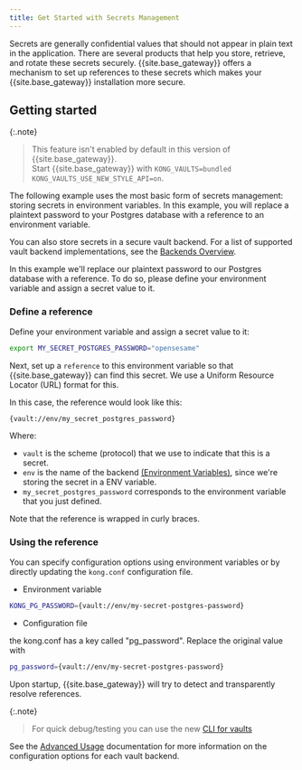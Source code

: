 ```yaml
---
title: Get Started with Secrets Management
---
```


Secrets are generally confidential values that should not appear in plain text in the application. There are several products that help you
store, retrieve, and rotate these secrets securely. {{site.base_gateway}} offers a mechanism to set up references to these secrets which makes your {{site.base_gateway}}
installation more secure.

## Getting started

{:.note}
> This feature isn't enabled by default in this version of {{site.base_gateway}}.
><br>
> Start {{site.base_gateway}} with `KONG_VAULTS=bundled KONG_VAULTS_USE_NEW_STYLE_API=on`.

The following example uses the most basic form of secrets management: storing secrets in environment variables. In this example, you will replace a plaintext password to your Postgres database with a reference to an environment variable.

You can also store secrets in a secure vault backend. For a list of supported vault backend implementations, see the [Backends Overview](/gateway/{{page.kong_version}}/plan-and-deploy/security/secrets-management/backends).

In this example we'll replace our plaintext password to our Postgres database with a reference. To do so, please define your environment variable and assign a secret value to it.

### Define a reference

Define your environment variable and assign a secret value to it:

```bash
export MY_SECRET_POSTGRES_PASSWORD="opensesame"
```

Next, set up a `reference` to this environment variable so that {{site.base_gateway}} can find this secret. We use a Uniform Resource Locator (URL) format for this.

In this case, the reference would look like this:

```bash
{vault://env/my_secret_postgres_password}
```

Where:

* `vault` is the scheme (protocol) that we use to indicate that this is a secret.
* `env` is the name of the backend [(Environment Variables)](/gateway/{{page.kong_version}}/plan-and-deploy/security/secrets-management/backends/env), since we're storing the secret in a ENV variable.
* `my_secret_postgres_password` corresponds to the environment variable that you just defined.

Note that the reference is wrapped in curly braces.

### Using the reference

You can specify configuration options using environment variables or by directly updating the `kong.conf` configuration file.

* Environment variable

```bash
KONG_PG_PASSWORD={vault://env/my-secret-postgres-password}
```

* Configuration file

the kong.conf has a key called "pg_password". Replace the original value with

```bash
pg_password={vault://env/my-secret-postgres-password}
```

Upon startup, {{site.base_gateway}} will try to detect and transparently resolve references.

{:.note}
>For quick debug/testing you can use the new [CLI for vaults](/gateway/2.8.x/plan-and-deploy/security/secrets-management/advanced-usage/#vaults-cli)

See the [Advanced Usage](/gateway/{{page.kong_version}}/plan-and-deploy/security/secrets-management/advanced-usage) documentation for more information on the configuration options for each vault backend.
